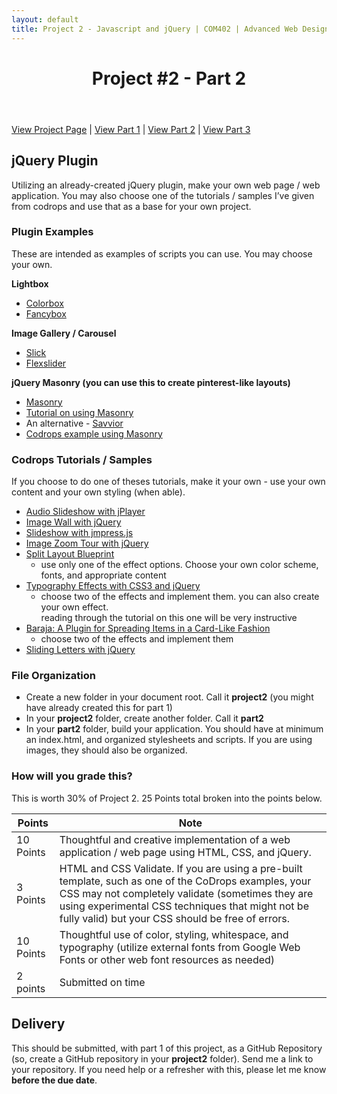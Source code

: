 ```yaml
---
layout: default
title: Project 2 - Javascript and jQuery | COM402 | Advanced Web Design and Development
---
```


<header><h1>Project #2 - Part 2</h1></header>

[View Project Page](04-project2.html) | [View Part 1](04-project2-part1.html) | [View Part 2](04-project2-part2.html) | [View Part 3](04-project2-part3.html)

## jQuery Plugin

Utilizing an already-created jQuery plugin, make your own web page / web application.  You may also choose one of the tutorials / samples I’ve given from codrops and use that as a base for your own project.

### Plugin Examples

These are intended as examples of scripts you can use.  You may choose your own.

**Lightbox**

- [Colorbox](http://www.jacklmoore.com/colorbox/)
- [Fancybox](http://fancyapps.com/fancybox/)

**Image Gallery / Carousel**

- [Slick](http://kenwheeler.github.io/slick/)
- [Flexslider](http://flexslider.woothemes.com/)

**jQuery Masonry (you can use this to create pinterest-like layouts)**

- [Masonry](http://masonry.desandro.com/)
- [Tutorial on using Masonry](http://www.creativebloq.com/css3/get-started-jquery-masonry-8123019) 
- An alternative - [Savvior](http://savvior.org/) 
- [Codrops example using Masonry](http://tympanus.net/Development/GammaGallery/)

### Codrops Tutorials / Samples

If you choose to do one of theses tutorials, make it your own - use your own content and your own styling (when able).

- [Audio Slideshow with jPlayer](http://tympanus.net/codrops/2012/04/24/audio-slideshow-with-jplayer/)
- [Image Wall with jQuery](http://tympanus.net/codrops/2011/05/25/image-wall/)
- [Slideshow with jmpress.js](http://tympanus.net/codrops/2012/04/05/slideshow-with-jmpress-js/)
- [Image Zoom Tour with jQuery](http://tympanus.net/codrops/2011/08/23/image-zoom-tour/)
- [Split Layout Blueprint](http://tympanus.net/codrops/2013/10/25/split-layout/)
  - use only one of the effect options.  Choose your own color scheme, fonts, and 
appropriate content
- [Typography Effects with CSS3 and jQuery](http://tympanus.net/codrops/2011/11/28/typography-effects-with-css3-and-jquery/)
  - choose two of the effects and implement them.  you can also create your own effect.  
reading through the tutorial on this one will be very instructive
- [Baraja: A Plugin for Spreading Items in a Card-Like Fashion](http://tympanus.net/codrops/2012/11/13/baraja-a-plugin-for-spreading-items-in-a-card-like-fashion/)
  - choose two of the effects and implement them
- [Sliding Letters with jQuery](http://tympanus.net/codrops/2011/05/09/sliding-letters-with-jquery/)



### File Organization

- Create a new folder in your document root.  Call it **project2**  (you might have already created this for part 1)
- In your **project2** folder, create another folder.  Call it **part2**
- In your **part2** folder, build your application.  You should have at minimum an index.html, and organized stylesheets and scripts.  If you are using images, they should also be organized.

### How will you grade this?

This is worth 30% of Project 2.  25 Points total broken into the points below.

| Points | Note |
|--------|------------------------------------|
| 10 Points | Thoughtful and creative implementation of a web application / web page using HTML, CSS, and jQuery. |
| 3 Points | HTML and CSS Validate.   If you are using a pre-built template, such as one of the CoDrops examples, your CSS may not completely validate (sometimes they are using experimental CSS techniques that might not be fully valid) but your CSS should be free of errors. |
| 10 Points | Thoughtful use of color, styling, whitespace, and typography (utilize external fonts from Google Web Fonts or other web font resources as needed) |
| 2 points | Submitted on time |


## Delivery 

This should be submitted, with part 1 of this project, as a GitHub Repository (so, create a GitHub repository in your **project2** folder). Send me a link to your repository.  If you need help or a refresher with this, please let me know **before the due date**.